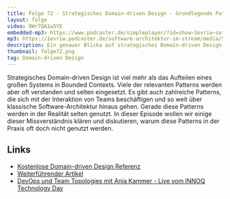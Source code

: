 ```yaml
---
title: Folge 72 - Strategisches Domain-driven Design - Grundlegende Patterns unter der Lupe
layout: folge
video: 8Wr7QA1w5YE
embedded-mp3: https://www.podcaster.de/simpleplayer/?id=show~1evriw~software-architektur-im-stream~pod-6ad8c1f22c98f2503b896a7ab6&v=1630066989
mp3: https://1evriw.podcaster.de/software-architektur-im-stream/media/StrategicDomainDrivenDesignPatternsUnterDerLupe.mp3
description: Ein genauer Blicka auf strategisches Domain-driven Design - Herausforderungen und Missverständnisse
thumbnail: folge72.png
tag: Domain-driven Design
---
```


Strategisches Domain-driven Design ist viel mehr als das Aufteilen
eines großen Systems in Bounded Contexts. Viele der relevanten
Patterns werden aber oft verstanden und selten eingesetzt. Es gibt
auch zahlreiche Patterns, die sich mit der Interaktion von Teams
beschäftigen und so weit über klassische Software-Architektur hinaus
gehen. Gerade diese Patterns werden in der Realität selten genutzt. In
dieser Episode wollen wir einige dieser Missverständnis klären und
diskutieren, warum diese Patterns in der Praxis oft doch nicht genutzt
werden.


## Links

* [Kostenlose Domain-driven Design Referenz](https://ddd-referenz.de)
* [Weiterführender Artikel](https://www.heise.de/hintergrund/Grosse-Systeme-mit-Domain-driven-Design-entwerfen-4684074.html)
* [DevOps und Team Topologies mit Anja Kammer - Live vom INNOQ Technology Day](https://software-architektur.tv/2020/12/07/folge031.html)

